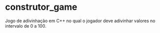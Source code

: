 # construtor_game
Jogo de adivinhação em C++ no qual o jogador deve adivinhar valores no intervalo de 0 a 100.
